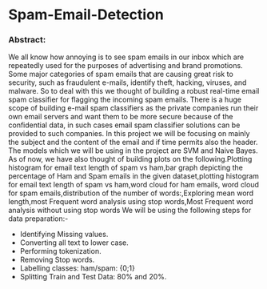 # Spam-Email-Detection



### Abstract:
We all know how annoying is to see spam emails in our inbox which are repeatedly used for the purposes of advertising and brand promotions. Some major categories of spam emails that are causing great risk to security, such as fraudulent e-mails, identify theft, hacking, viruses, and malware. So to deal with this we thought of building a robust real-time email spam classifier for flagging the incoming spam emails. There is a huge scope of building e-mail spam classifiers as the private companies run their own email servers and want them to be more secure because of the confidential data, in such cases email spam classifier solutions can be provided to such companies. In this project we will be focusing on mainly the subject and the content of the email and if time permits also the header. The models which we will be using in the project are SVM and Naive Bayes.
As of now, we have also thought of building plots on the following.Plotting histogram for email text length of spam vs ham,bar graph depicting the percentage of Ham and Spam emails in the given dataset,plotting histogram for email text length of spam vs ham,word cloud for ham emails, word cloud for spam emails,distribution of the number of words:,Exploring mean word length,most Frequent word analysis using stop words,Most Frequent word analysis without using stop words
We will be using the following steps for data preparation:-
+ Identifying Missing values.
+ Converting all text to lower case.
+ Performing tokenization.
+ Removing Stop words.
+ Labelling classes: ham/spam: {0;1}
+ Splitting Train and Test Data: 80% and 20%.
